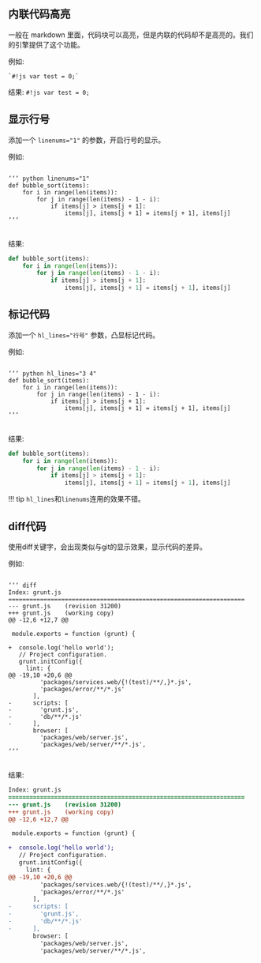 ## 内联代码高亮

一般在 markdown 里面，代码块可以高亮，但是内联的代码却不是高亮的。我们的引擎提供了这个功能。

例如: 

```
`#!js var test = 0;`
```

结果: `#!js var test = 0;`


## 显示行号

添加一个 `linenums="1"` 的参数，开启行号的显示。

例如:

<pre>
<code>
&lsquo;&lsquo;&lsquo; python linenums="1"
def bubble_sort(items):
    for i in range(len(items)):
        for j in range(len(items) - 1 - i):
            if items[j] > items[j + 1]:
                items[j], items[j + 1] = items[j + 1], items[j]
&lsquo;&lsquo;&lsquo;
</code>
</pre>

结果: 

``` python linenums="1"
def bubble_sort(items):
    for i in range(len(items)):
        for j in range(len(items) - 1 - i):
            if items[j] > items[j + 1]:
                items[j], items[j + 1] = items[j + 1], items[j]
```

## 标记代码

添加一个 `hl_lines="行号"` 参数，凸显标记代码。

例如:

<pre>
<code>
&lsquo;&lsquo;&lsquo; python hl_lines="3 4"
def bubble_sort(items):
    for i in range(len(items)):
        for j in range(len(items) - 1 - i):
            if items[j] > items[j + 1]:
                items[j], items[j + 1] = items[j + 1], items[j]
&lsquo;&lsquo;&lsquo;
</code>
</pre>

结果:

``` python hl_lines="3 4"
def bubble_sort(items):
    for i in range(len(items)):
        for j in range(len(items) - 1 - i):
            if items[j] > items[j + 1]:
                items[j], items[j + 1] = items[j + 1], items[j]
```

!!! tip
    `hl_lines`和`linenums`连用的效果不错。


## diff代码

使用diff关键字，会出现类似与git的显示效果，显示代码的差异。

例如:

<pre>
<code>
&lsquo;&lsquo;&lsquo; diff
Index: grunt.js
===================================================================
--- grunt.js    (revision 31200)
+++ grunt.js    (working copy)
@@ -12,6 +12,7 @@

 module.exports = function (grunt) {

+  console.log('hello world');
   // Project configuration.
   grunt.initConfig({
     lint: {
@@ -19,10 +20,6 @@
         'packages/services.web/{!(test)/**/,}*.js',
         'packages/error/**/*.js'
       ],
-      scripts: [
-        'grunt.js',
-        'db/**/*.js'
-      ],
       browser: [
         'packages/web/server.js',
         'packages/web/server/**/*.js',
&lsquo;&lsquo;&lsquo;
</code>
</pre>

结果:

```diff
Index: grunt.js
===================================================================
--- grunt.js    (revision 31200)
+++ grunt.js    (working copy)
@@ -12,6 +12,7 @@

 module.exports = function (grunt) {

+  console.log('hello world');
   // Project configuration.
   grunt.initConfig({
     lint: {
@@ -19,10 +20,6 @@
         'packages/services.web/{!(test)/**/,}*.js',
         'packages/error/**/*.js'
       ],
-      scripts: [
-        'grunt.js',
-        'db/**/*.js'
-      ],
       browser: [
         'packages/web/server.js',
         'packages/web/server/**/*.js',
```